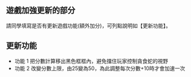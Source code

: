 ## 遊戲加強更新的部分
請同學填寫是否有更新遊戲功能(額外加分)，可列點說明如【更新功能】。

## 更新功能
- 功能 1 把分數計算移出黑色框框內，避免擋住玩家控制貪食蛇的視野
- 功能 2 改變分數上限，由25變為50，為此調整每次分數+10時才會加速一次

